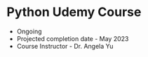 # Python Udemy Course

- Ongoing
- Projected completion date - May 2023
- Course Instructor - Dr. Angela Yu
